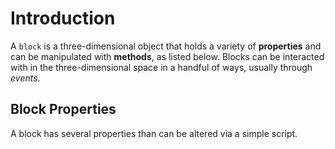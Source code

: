 # Introduction
A `block` is a three-dimensional object that holds a variety of **properties** and can be manipulated with **methods**, as listed below. Blocks can be interacted with in the three-dimensional space in a handful of ways, usually through *events*.

## Block Properties
A block has several properties than can be altered via a simple script.
